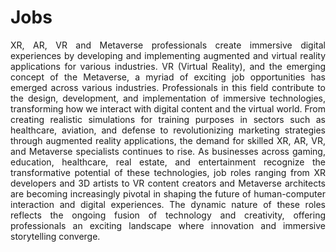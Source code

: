# Jobs

<p align="justify">XR, AR, VR and Metaverse professionals create immersive digital experiences by developing and implementing augmented and virtual reality applications for various industries. VR (Virtual Reality), and the emerging concept of the Metaverse, a myriad of exciting job opportunities has emerged across various industries. Professionals in this field contribute to the design, development, and implementation of immersive technologies, transforming how we interact with digital content and the virtual world. From creating realistic simulations for training purposes in sectors such as healthcare, aviation, and defense to revolutionizing marketing strategies through augmented reality applications, the demand for skilled XR, AR, VR, and Metaverse specialists continues to rise. As businesses across gaming, education, healthcare, real estate, and entertainment recognize the transformative potential of these technologies, job roles ranging from XR developers and 3D artists to VR content creators and Metaverse architects are becoming increasingly pivotal in shaping the future of human-computer interaction and digital experiences. The dynamic nature of these roles reflects the ongoing fusion of technology and creativity, offering professionals an exciting landscape where innovation and immersive storytelling converge.</p>
